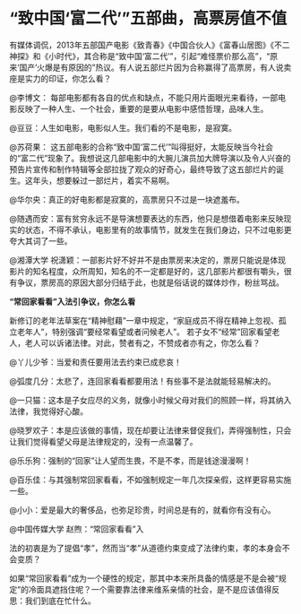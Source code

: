 # “致中国‘富二代’”五部曲，高票房值不值

有媒体调侃，2013年五部国产电影《致青春》《中国合伙人》《富春山居图》《不二神探》和《小时代》，其合称是“致中国‘富二代’”，引起“难怪票价那么高”，“原来‘国产’火爆是有原因的”热议。有人说五部烂片因为合称赢得了高票房，有人说卖座是实力的印证，你怎么看？ 

@李博文： 每部电影都有各自的优点和缺点，不能只用片面眼光来看待，一部电影反映了一种人生、一个社会，重要的是要从电影中感悟哲理，品味人生。 

@豆豆：人生如电影，电影似人生。我们看的不是电影，是寂寞。 

@苏荷果： 这五部电影的合称“致中国‘富二代’”叫得挺好，太能反映当今社会的“富二代”现象了。我想说这几部电影中的大腕儿演员加大牌导演以及令人兴奋的预告片宣传和制作特辑等全部拉拢了观众的好奇心，最终导致了这五部烂片的诞生。这年头，想要躲过一部烂片，着实不易啊。 

@华尔央：真正的好电影都是寂寞的，高票房只不过是一块遮羞布。 

@随遇而安：富有贫穷永远不是导演想要表达的东西，他只是想借着电影来反映现实的状态，不得不承认，电影里有的故事情节，就发生在我们身边，只不过电影更夸大其词了一些。 

@湘潭大学 祝潇颖：一部影片好不好并不是由票房来决定的，票房只能说是体现影片的知名程度，众所周知，知名的不一定都是好的，这几部影片都很有嚼头，很有争议，票房高的原因大部分归结于此，也就是俗话说的媒体炒作，粉丝骂战。 

**“常回家看看”入法引争议，你怎么看**

新修订的老年法草案在“精神慰藉”一章中规定，“家庭成员不得在精神上忽视、孤立老年人”，特别强调“要经常看望或者问候老人”。 若子女不“经常”回家看望老人，老人可以诉诸法律。对此，赞者有之，不赞成者亦有之，你怎么看？ 

@丫儿少爷：当爱和责任要用法去约束已成悲哀！ 

@弧度几分：太悲了，连回家看看都要用法！有些事不是法就能轻易解决的。 

@一只猫：这本是子女应尽的义务，就像小时候父母对我们的照顾一样，将其纳入法律，我觉得好心酸。 

@晓罗欢子：本是应该做的事情，现在却要让法律来督促我们，弄得强制性，只会让我们觉得看望父母是法律规定的，没有一点温馨了。 

@乐乐狗：强制的“回家”让人望而生畏，不是不孝，而是钱途漫漫啊！ 

@百乐佳：与其强制常回家看看，不如强制规定一年几次探亲假，这样更容易实施一些。 

@小小：爱是最大的奢侈品，也弥足珍贵，时间总是有的，就看你有没有心。 

@中国传媒大学 赵煦：“常回家看看”入 

法的初衷是为了提倡“孝”，然而当“孝”从道德约束变成了法律约束，孝的本身会不会变质？ 

如果“常回家看看”成为一个硬性的规定，那其中本来所具备的情感是不是会被“规定”的冷面具遮挡住呢？一个需要靠法律来维系亲情的社会，是不是应该值得反思：我们到底在忙什么。